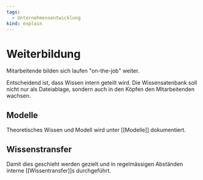 ```yaml
---
tags:
  - Unternehmensentwicklung
kind: explain
---
```

# Weiterbildung

Mitarbeitende bilden sich laufen "on-the-job" weiter.

Entscheidend ist, dass Wissen intern geteilt wird. Die Wissensatenbank soll  nicht nur als Dateiablage, sondern auch in den Köpfen den Mitarbeitenden wachsen.

## Modelle

Theoretisches Wissen und Modell wird unter [[Modelle]] dokumentiert.

## Wissenstransfer

Damit dies geschieht werden gezielt und in regelmässigen Abständen interne [[Wissentransfer]]s durchgeführt.
